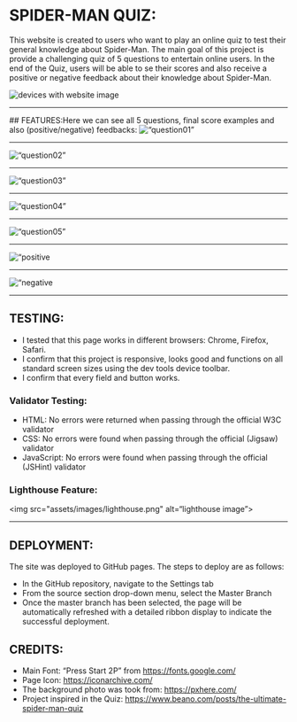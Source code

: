 
# SPIDER-MAN QUIZ:

This website is created to users who want to play an online quiz to test their general knowledge about Spider-Man. The main goal of this project is provide a challenging quiz of 5 questions to entertain online users. In the end of the Quiz, users will be able to se their scores and also receive a positive or negative feedback about their knowledge about Spider-Man.

<img src="assets/images/repositive.png" alt="devices with website image">
<hr>
## FEATURES:Here we can see all 5 questions, final score examples and also (positive/negative) feedbacks:

<img src="assets/images/q1.png" alt=“question01”>
<hr>
<img src="assets/images/q2.png" alt=“question02”>
<hr>
<img src="assets/images/q3.png" alt=“question03”>
<hr>
<img src="assets/images/q4.png" alt=“question04”>
<hr>
<img src="assets/images/q5.png" alt=“question05”>
<hr>
<img src="assets/images/positive-feedback.png" alt=“positive feedback”>
<hr>
<img src="assets/images/negative-feedback.png" alt=“negative feedback”>
<hr>

## TESTING: 

* I tested that this page works in different browsers: Chrome, Firefox, Safari.
* I confirm that this project is responsive, looks good and functions on all standard screen sizes using the dev tools device toolbar.
* I confirm that every field and button works.

### Validator Testing:
* HTML: No errors were returned when passing through the official W3C validator
* CSS: No errors were found when passing through the official (Jigsaw) validator
* JavaScript: No errors were found when passing through the official (JSHint) validator

### Lighthouse Feature:
<img src="assets/images/lighthouse.png" alt=“lighthouse image”>
<hr>

## DEPLOYMENT:
The site was deployed to GitHub pages. The steps to deploy are as follows:
* In the GitHub repository, navigate to the Settings tab
* From the source section drop-down menu, select the Master Branch
* Once the master branch has been selected, the page will be automatically refreshed with a detailed ribbon display to indicate the successful deployment.

## CREDITS:
* Main Font: “Press Start 2P” from https://fonts.google.com/
* Page Icon: https://iconarchive.com/
* The background photo was took from: https://pxhere.com/
* Project inspired in the Quiz: https://www.beano.com/posts/the-ultimate-spider-man-quiz
